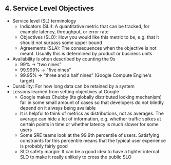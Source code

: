 ## 4. Service Level Objectives

- Service level (SL) terminology
    - Indicators (SLI): A quantitative metric that can be tracked, for example latency, throughput, or error rate
    - Objectives (SLO): How you would like this metric to be, e.g. that it should not surpass some upper bound
    - Agreements (SLA): The consequences when the objective is not meant. Usually this is determined by product or business units
- Availability is often described by counting the 9s
    - 99% → “two nines”
    - 99.999% → "five nines”
    - 99.95% → “three and a half nines” (Google Compute Engine's target)
- Durability: For how long data can be retained by a system
- Lessons learned from setting objectives at Google
    - Google makes Chubby (its globally distributed locking mechanism) fail in some small amount of cases so that developers do not blindly depend on it always being available
    - It is helpful to think of metrics as distributions, not as averages. The average can hide a lot of information, e.g. whether traffic spikes at certain points in time or whether latency is much slower for some users
    - Some SRE teams look at the 99.9th percentile of users. Satisfying constraints for this percentile means that the typical user experience is probably fairly good
    - SLO safety margin: It can be a good idea to have a tighter internal SLO to make it really unlikely to cross the public SLO

